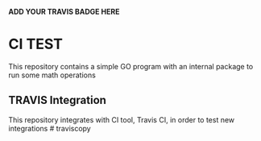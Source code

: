 **ADD YOUR TRAVIS BADGE HERE**

# CI TEST 
This repository contains a simple GO program with an internal package to run some math operations

## TRAVIS Integration
This repository integrates with CI tool, Travis CI, in order to test new integrations #   t r a v i s c o p y  
 